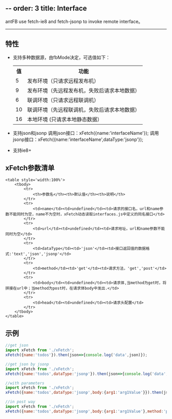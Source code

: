 --
order: 3
title: Interface
---

antFB use fetch-ie8 and fetch-jsonp to invoke remote interface。


<style>
.pic-plus > * {
  display: inline-block!important;
  vertical-align: middle;
}
.pic-plus span {
  font-size: 30px;
  color: #aaa;
  margin: 0 20px;
}
</style>

---

## 特性

- 支持多种数据源，由fbMode决定，可选值如下：
	<table style='width:100%'>
		<tbody>
			<tr>
				<th>值</th><th>功能</th>
			</tr>	
			<tr>
				<td>5</td><td>发布环境（只请求远程发布机）</td>
			</tr>
			<tr>	
				<td>9</td><td>发布环境（先远程发布机，失败后请求本地数据）</td>
			</tr>
			<tr>
				<td>6</td><td>联调环境（只请求远程联调机）</td>
			</tr>
			<tr>
				<td>10</td><td>联调环境（先远程联调机，失败后请求本地数据）</td>
			</tr>
			<tr>
				<td>16</td><td>本地环境 (只请求本地静态数据）</td>
			</tr>	
		</tbody>
	</table>
	
- 支持json和jsonp
	调用json接口：xFetch({name:'interfaceName'});
	调用jsonp接口：xFetch({name:'interfaceName',dataType:'jsonp'});

- 支持ie8+
  

## xFetch参数清单
	<table style='width:100%'>
		<tbody>
			<tr>
				<th>参数名</th><th>默认值</th><th>说明</th>
			</tr>	
			<tr>
				<td>name</td><td>undefined</td><td>请求的接口名，url和name参数不能同时为空，name不为空时，xFetch动态读取interfaces.js中定义的同名接口</td>
			</tr>
			<tr>	
				<td>url</td><td>undefined</td><td>请求地址，url和name参数不能同时为空</td>
			</tr>
			<tr>
				<td>dataType</td><td>'json'</td><td>接口返回值的数据格式:'text','json','jsonp'</td>
			</tr>
			<tr>
				<td>method</td><td>'get'</td><td>请求方法，'get','post'</td>
			</tr>
			<tr>
				<td>body</td><td>undefined</td><td>请求体,当method为get时，将拼接在url中；当method为post时，在请求体body中发出.</td>
			</tr>
			<tr>
				<td>head</td><td>undefined</td><td>请求头配置</td>
			</tr>	
		</tbody>
	</table>


## 示例

```jsx
//get json
import xFetch from './xFetch';
xFetch({name:'todos'}).then(json=>{console.log('data',json)});
```

```jsx
//get json by jsonp
import xFetch from './xFetch';
xFetch({name:'todos',dataType:'jsonp'}).then(json=>{console.log('data',json)});
```

```jsx
//with parameters
import xFetch from './xFetch';
xFetch({name:'todos',dataType:'jsonp',body:{arg1:'arg1Value'}}).then(json=>{console.log('data',json)});
```
```jsx
//in post way
import xFetch from './xFetch';
xFetch({name:'todos',dataType:'jsonp',body:{arg1:'arg1Value'},method:'post'}).then(json=>{console.log('data',json)});
```